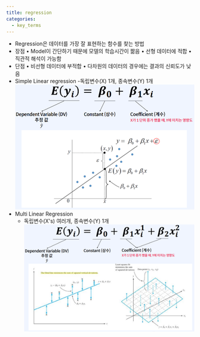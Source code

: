 ```yaml
---
title: regression
categories:
  - key_terms
---
```


- Regression은 데이터를 가장 잘 표현하는 함수를 찾는 방법
- 장점 
    • Model이 간단하기 때문에 모델의 학습시간이 짦음 
    • 선형 데이터에 적합 
    • 직관적 해석이 가능함 
- 단점 
    • 비선형 데이터에 부적합 
    • 다차원의 데이터의 경우에는 결과의 신뢰도가 낮음
- Simple Linear regression
	-독립변수(X) 1개, 종속변수(Y) 1개
    ![image](https://github.com/code7ssage/code7ssage.github.io/blob/master/assets/attached%20file/Pasted%20image%2020240104125240.png?raw=true)
- Multi Linear Regression
	- 독립변수(X's) 여러개, 종속변수(Y) 1개
    ![image](https://github.com/code7ssage/code7ssage.github.io/blob/master/assets/attached%20file/Pasted%20image%2020240104125333.png?raw=true)
